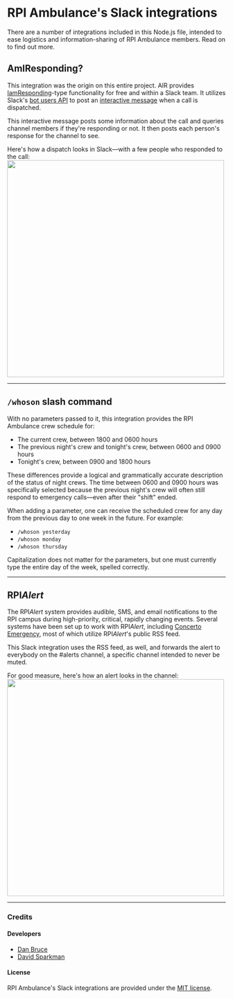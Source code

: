# RPI Ambulance's Slack integrations
There are a number of integrations included in this Node.js file, intended to ease logistics and information-sharing of RPI Ambulance members. Read on to find out more.

## AmIResponding?

This integration was the origin on this entire project. AIR provides [IamResponding](https://iamresponding.com/v3/Pages/Default.aspx)-type functionality for free and within a Slack team. It utilizes Slack's [bot users API](https://api.slack.com/bot-users) to post an [interactive message](https://api.slack.com/interactive-messages) when a call is dispatched.

This interactive message posts some information about the call and queries channel members if they're responding or not. It then posts each person's response for the channel to see.

Here's how a dispatch looks in Slack—with a few people who responded to the call:  
<img src="https://i.imgur.com/qAL5Szl.png" width="500">

---

## `/whoson` slash command
With no parameters passed to it, this integration provides the RPI Ambulance crew schedule for:
* The current crew, between 1800 and 0600 hours
* The previous night's crew and tonight's crew, between 0600 and 0900 hours
* Tonight's crew, between 0900 and 1800 hours

These differences provide a logical and grammatically accurate description of the status of night crews. The time between 0600 and 0900 hours was specifically selected because the previous night's crew will often still respond to emergency calls—even after their "shift" ended.

When adding a parameter, one can receive the scheduled crew for any day from the previous day to one week in the future. For example:
* `/whoson yesterday`
* `/whoson monday`
* `/whoson thursday`

Capitalization does not matter for the parameters, but one must currently type the entire day of the week, spelled correctly.

___

## RPI*Alert*
The RPI*Alert* system provides audible, SMS, and email notifications to the RPI campus during high-priority, critical, rapidly changing events. Several systems have been set up to work with RPI*Alert*, including [Concerto Emergency](https://github.com/concerto-addons/concerto_emergency), most of which utilize RPI*Alert*'s public RSS feed.

This Slack integration uses the RSS feed, as well, and forwards the alert to everybody on the #alerts channel, a specific channel intended to never be muted.

For good measure, here's how an alert looks in the channel:  
<img src="https://i.imgur.com/9PKjtbU.png" width="500">


---

### Credits

#### Developers
* [Dan Bruce](http://github.com/ddbruce)
* [David Sparkman](http://github.com/David-Sparky)

#### License
RPI Ambulance's Slack integrations are provided under the [MIT license](https://opensource.org/licenses/MIT).
